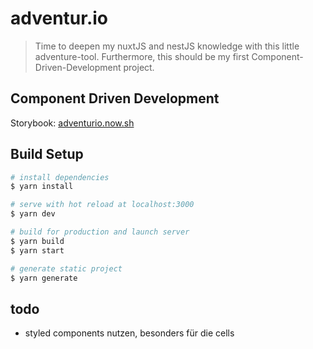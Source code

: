 # adventur.io

> Time to deepen my nuxtJS and nestJS knowledge with this little adventure-tool. Furthermore, this should be my first Component-Driven-Development project.

## Component Driven Development

Storybook: [adventurio.now.sh](adventurio.now.sh)

## Build Setup

```bash
# install dependencies
$ yarn install

# serve with hot reload at localhost:3000
$ yarn dev

# build for production and launch server
$ yarn build
$ yarn start

# generate static project
$ yarn generate
```

## todo

- styled components nutzen, besonders für die cells
